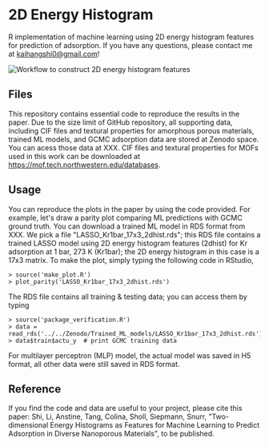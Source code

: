 # 2D Energy Histogram
R implementation of machine learning using 2D energy histogram features for prediction of adsorption. If you have any questions, please contact me at kaihangshi0@gmail.com!<br/>

![Workflow to construct 2D energy histogram features](https://github.com/snurr-group/2D-energy-histogram/blob/main/feature_engineering_scheme.jpg)

## Files
This repository contains essential code to reproduce the results in the paper. Due to the size limit of GitHub repository, all supporting data, including CIF files and textural properties for amorphous porous materials, trained ML models, and GCMC adsorption data are stored at Zenodo space. You can acess those data at XXX. CIF files and textural properties for MOFs used in this work can be downloaded at https://mof.tech.northwestern.edu/databases.

## Usage
You can reproduce the plots in the paper by using the code provided. For example, let's draw a parity plot comparing ML predictions with GCMC ground truth. You can download a trained ML model in RDS format from XXX. We pick a file "LASSO_Kr1bar_17x3_2dhist.rds"; this RDS file contains a trained LASSO model using 2D energy histogram features (2dhist) for Kr adsorption at 1 bar, 273 K (Kr1bar); the 2D energy histogram in this case is a 17x3 matrix. To make the plot, simply typing the following code in RStudio,
```
> source('make_plot.R')
> plot_parity('LASSO_Kr1bar_17x3_2dhist.rds')
```
The RDS file contains all training & testing data; you can access them by typing
```
> source('package_verification.R')
> data = read_rds('../../Zenodo/Trained_ML_models/LASSO_Kr1bar_17x3_2dhist.rds')
> data$train$actu_y  # print GCMC training data
```
For multilayer perceptron (MLP) model, the actual model was saved in H5 format, all other data were still saved in RDS format.

## Reference
If you find the code and data are useful to your project, please cite this paper: 
Shi, Li, Anstine, Tang, Colina, Sholl, Siepmann, Snurr, "Two-dimensional Energy Histograms as Features for Machine Learning to Predict Adsorption in Diverse Nanoporous Materials", to be published.
